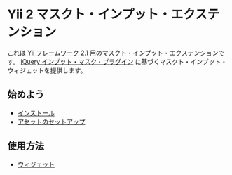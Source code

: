 Yii 2 マスクト・インプット・エクステンション
============================================

これは [Yii フレームワーク 2.1](http://www.yiiframework.com) 用のマスクト・インプット・エクステンションです。
[jQuery インプット・マスク・プラグイン](http://robinherbots.github.io/Inputmask/) に基づくマスクト・インプット・ウィジェットを提供します。

始めよう
--------

* [インストール](installation.md)
* [アセットのセットアップ](assets-setup.md)

使用方法
--------

* [ウィジェット](usage-widget.md)

